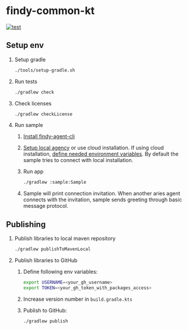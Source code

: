 # findy-common-kt

[![test](https://github.com/findy-network/findy-common-kt/actions/workflows/test.yml/badge.svg)](https://github.com/findy-network/findy-common-kt/actions/workflows/test.yml)

## Setup env

1. Setup gradle

    ```bash
    ./tools/setup-gradle.sh
    ```

2. Run tests

    ```bash
    ./gradlew check
    ```

3. Check licenses

    ```bash
    ./gradlew checkLicense
    ```

4. Run sample

    1. [Install findy-agent-cli](https://github.com/findy-network/findy-agent-cli#installation)
    1. [Setup local agency](https://github.com/findy-network/findy-wallet-pwa/tree/dev/tools/env#agency-setup-for-local-development)
    or use cloud installation.
    If using cloud installation, [define needed environment variables](./sample/src/main/kotlin/org/findy_network/findy_common_kt/sample/Sample.kt#L14).
    By default the sample tries to connect with local installation.
    1. Run app

        ```bash
        ./gradlew :sample:Sample
        ```

    1. Sample will print connection invitation.
    When another aries agent connects with the invitation,
    sample sends greeting through basic message protocol.

## Publishing

1. Publish libraries to local maven repository

    ```bash
    ./gradlew publishToMavenLocal
    ```

1. Publish libraries to GitHub
   1. Define following env variables:

        ```bash
        export USERNAME=<your_gh_username>
        export TOKEN=<your_gh_token_with_packages_access>
        ```

   1. Increase version number in `build.gradle.kts`
   1. Publish to GitHub:

        ```bash
        ./gradlew publish
        ```
